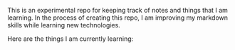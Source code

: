 This is an experimental repo for keeping track of notes and things that I am learning. In the process of creating this repo, I am improving my markdown skills while learning new technologies.

Here are the things I am currently learning:

